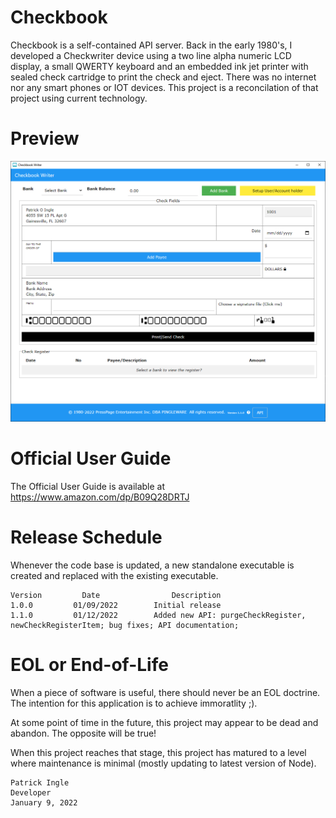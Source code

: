 # Checkbook
Checkbook is a self-contained API server. Back in the early 1980's, I developed a Checkwriter device using a two line alpha numeric LCD display, a small QWERTY keyboard and an embedded ink jet printer with sealed check cartridge to print the check and eject. There was no internet nor any smart phones or IOT devices. This project is a reconcilation of that project using current technology.

# Preview
![Main window](assets/screenshot-002.png)

# Official User Guide
The Official User Guide is available at https://www.amazon.com/dp/B09Q28DRTJ

# Release Schedule
Whenever the code base is updated, a new standalone executable is created and replaced with the existing executable.

    Version         Date                Description
    1.0.0         01/09/2022        Initial release
    1.1.0         01/12/2022        Added new API: purgeCheckRegister, newCheckRegisterItem; bug fixes; API documentation;

# EOL or End-of-Life
When a piece of software is useful, there should never be an EOL doctrine. The intention for this application is to achieve immoratlity ;).

At some point of time in the future, this project may appear to be dead and abandon. The opposite will be true!

When this project reaches that stage, this project has matured to a level where maintenance is minimal (mostly updating to latest version of Node).

    Patrick Ingle
    Developer
    January 9, 2022